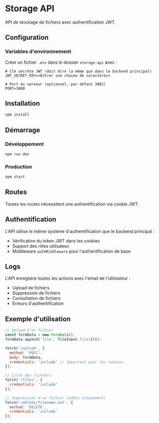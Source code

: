 # Storage API

API de stockage de fichiers avec authentification JWT.

## Configuration

### Variables d'environnement

Créer un fichier `.env` dans le dossier `storage-api` avec :

```env
# Clé secrète JWT (doit être la même que dans le backend principal)
JWT_SECRET_KEY=<Entrer une chaine de caractères>

# Port du serveur (optionnel, par défaut 3001)
PORT=3000
```

## Installation

```bash
npm install
```

## Démarrage

### Développement
```bash
npm run dev
```

### Production
```bash
npm start
```

## Routes

Toutes les routes nécessitent une authentification via cookie JWT.

## Authentification

L'API utilise le même système d'authentification que le backend principal :
- Vérification du token JWT dans les cookies
- Support des rôles utilisateur 
- Middleware `authMiddleware` pour l'authentification de base

## Logs

L'API enregistre toutes les actions avec l'email de l'utilisateur :
- Upload de fichiers
- Suppression de fichiers
- Consultation de fichiers
- Erreurs d'authentification

## Exemple d'utilisation

```javascript
// Upload d'un fichier
const formData = new FormData();
formData.append('file', fileInput.files[0]);

fetch('/upload', {
  method: 'POST',
  body: formData,
  credentials: 'include' // Important pour les cookies
});

// Liste des fichiers
fetch('/files', {
  credentials: 'include'
});

// Suppression d'un fichier (admin uniquement)
fetch('/delete/filename.ext', {
  method: 'DELETE',
  credentials: 'include'
});
``` 